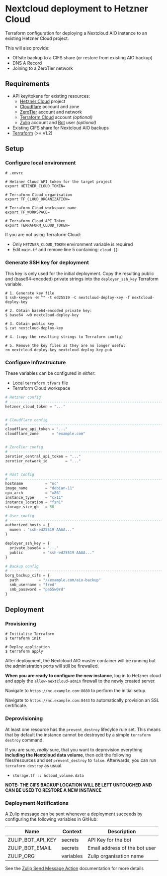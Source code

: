 # Nextcloud deployment to Hetzner Cloud

Terraform configuration for deploying a Nextcloud AIO instance to an existing Hetzner Cloud project.

This will also provide:
- Offsite backup to a CIFS share (or restore from existing AIO backup)
- DNS A Record
- Joining to a ZeroTier network

## Requirements

- API key/tokens for existing resources:
  - [Hetzner Cloud](https://www.hetzner.com/cloud) project
  - [Cloudflare](https://www.cloudflare.com/) account and zone
  - [ZeroTier](https://www.zerotier.com) account and network
  - [Terraform Cloud](https://app.terraform.io/) account _(optional)_
  - [Zulip](https://zulip.com/) account and [Bot](https://spaceant.zulipchat.com/help/add-a-bot-or-integration) user _(optional)_
- Existing CIFS share for Nextcloud AIO backups
- [Terraform](https://developer.hashicorp.com/terraform/downloads) (>= v1.2)

## Setup

### Configure local environment


```shell
# .envrc

# Hetzner Cloud API token for the target project
export HETZNER_CLOUD_TOKEN=

# Terraform Cloud organisation
export TF_CLOUD_ORGANIZATION=

# Terraform Cloud workspace name
export TF_WORKSPACE=

# Terraform Cloud API Token
export TERRAFORM_CLOUD_TOKEN=
```

If you are not using Terraform Cloud:
- Only `HETZNER_CLOUD_TOKEN` environment variable is required
- Edit `main.tf` and remove line 5 containing: `cloud {}`

### Generate SSH key for deployment

This key is only used for the initial deployment.
Copy the resulting public and (base64-encoded) private strings into the `deployer_ssh_key` Terraform variable.

```shell
# 1. Generate key file
$ ssh-keygen -N "" -t ed25519 -C nextcloud-deploy-key -f nextcloud-deploy-key

# 2. Obtain base64-encoded private key:
$ base64 -w0 nextcloud-deploy-key

# 3. Obtain public key
$ cat nextcloud-deploy-key

# 4. (copy the resulting strings to Terraform config)

# 5. Remove the key files as they are no longer useful
rm nextcloud-deploy-key nextcloud-deploy-key.pub
```

### Configure Infrastructure

These variables can be configured in _either_:
- Local `terraform.tfvars` file
- Terraform Cloud workspace

```terraform
# Hetzner config
# ----------------------------------------------------------------------------
hetzner_cloud_token = "..."


# Cloudflare config
# ----------------------------------------------------------------------------
cloudflare_api_token = "..."
cloudflare_zone      = "example.com"


# ZeroTier config
# ----------------------------------------------------------------------------
zerotier_central_api_token = "..."
zerotier_network_id        = "..."


# Host config
# ----------------------------------------------------------------------------
hostname          = "nc"
image_name        = "debian-11"
cpu_arch          = "x86"
instance_type     = "cx11"
instance_location = "fsn1"
storage_size_gb   = 50

# User config
# ----------------------------------------------------------------------------
authorized_hosts = {
  mumen : "ssh-ed25519 AAAA..."
}

deployer_ssh_key = {
  private_base64 = "..."
  public         = "ssh-ed25519 AAAA..."
}

# Backup config
# ----------------------------------------------------------------------------
borg_backup_cifs = {
  path         = "//example.com/aio-backup"
  smb_username = "fred"
  smb_password = "pa55w0rd"
}
```


## Deployment

### Provisioning

```shell
# Initialise Terraform
$ terraform init

# Deploy application
$ terraform apply
```

After deployment, the Nextcloud AIO master container will be running but the administration ports will still be firewalled.

**When you are ready to configure the new instance**, log in to Hetzner cloud and apply the `allow-nextcloud-admin` firewall to the newly created server.

Navigate to `https://nc.example.com:8080` to perform the initial setup.

Navigate to `https://nc.example.com:8443` to automatically provision an SSL certificate.


### Deprovisioning

At least one resource has the `prevent_destroy` lifecylce rule set.
This means that by default the instance cannot be destroyed by a simple `terraform destroy` command.

If you are sure, _really_ sure, that you want to deprovision everything **including the Nextcloud data volume**,
then edit the following files/resources and set `prevent_destroy` to `false`. Afterwards, you can run `terraform destroy` as usual.
- `storage.tf :: hcloud_volume.data`


**NOTE: THE CIFS BACKUP LOCATION WILL BE LEFT UNTOUCHED AND CAN BE USED TO RESTORE A NEW INSTANCE**


### Deployment Notifications

A Zulip message can be sent whenever a deployment succeeds by configuring the following variables in GitHub:

| Name              | Context   | Description                   |
|-------------------|-----------|-------------------------------|
| ZULIP_BOT_API_KEY | secrets   | API Key for the bot           |
| ZULIP_BOT_EMAIL   | secrets   | Email address of the bot user |
| ZULIP_ORG         | variables | Zulip organisation name       |

See the [Zulip Send Message Action](https://github.com/zulip/github-actions-zulip/blob/main/send-message/README.md) documentation for more details
